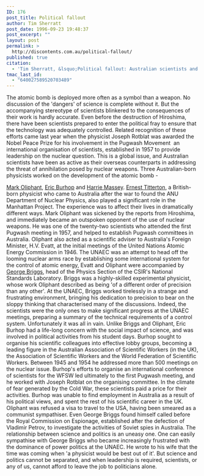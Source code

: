 ```yaml
---
ID: 176
post_title: Political fallout
author: Tim Sherratt
post_date: 1996-09-23 19:48:37
post_excerpt: ""
layout: post
permalink: >
  http://discontents.com.au/political-fallout/
published: true
citation:
  - 'Tim Sherratt, &lsquo;Political fallout: Australian scientists and the atomic bomb&rsquo;, <em>Australasian Science</em>, vol. 17, no. 3, Spring 1996, p. 64.'
tmac_last_id:
  - "640027589520703489"
---
```

The atomic bomb is deployed more often as a symbol than a weapon. No discussion of the 'dangers' of science is complete without it. But the accompanying stereotype of scientists blinkered to the consequences of their work is hardly accurate. Even before the destruction of Hiroshima, there have been scientists prepared to enter the political fray to ensure that the technology was adequately controlled.<!--more--> Related recognition of these efforts came last year when the physicist Joseph Rotblat was awarded the Nobel Peace Prize for his involvement in the Pugwash Movement ­ an international organisation of scientists, established in 1957 to provide leadership on the nuclear question. This is a global issue, and Australian scientists have been as active as their overseas counterparts in addressing the threat of annihilation posed by nuclear weapons. Three Australian-born physicists worked on the development of the atomic bomb - 

[Mark Oliphant][1], [Eric Burhop][2] and [Harrie Massey][3]. [Ernest Titterton][4], a British-born physicist who came to Australia after the war to found the ANU Department of Nuclear Physics, also played a significant role in the Manhattan Project. The experience was to affect their lives in dramatically different ways. Mark Oliphant was sickened by the reports from Hiroshima, and immediately became an outspoken opponent of the use of nuclear weapons. He was one of the twenty-two scientists who attended the first Pugwash meeting in 1957, and helped to establish Pugwash committees in Australia. Oliphant also acted as a scientific adviser to Australia's Foreign Minister, H.V. Evatt, at the initial meetings of the United Nations Atomic Energy Commission in 1946. The UNAEC was an attempt to head off the looming nuclear arms race by establishing some international system for the control of atomic energy, Evatt and Oliphant were accompanied by [George Briggs][5], head of the Physics Section of the CSIR's National Standards Laboratory. Briggs was a highly-skilled experimental physicist, whose work Oliphant described as being 'of a different order of precision than any other'. At the UNAEC, Briggs worked tirelessly in a strange and frustrating environment, bringing his dedication to precision to bear on the sloppy thinking that characterised many of the discussions. Indeed, the scientists were the only ones to make significant progress at the UNAEC meetings, preparing a summary of the technical requirements of a control system. Unfortunately it was all in vain. Unlike Briggs and Oliphant, Eric Burhop had a life-long concern with the social impact of science, and was involved in political activities from his student days. Burhop sought to organise his scientific colleagues into effective lobby groups, becoming a leading figure in the Australian Association of Scientific Workers (in the UK), the Association of Scientific Workers and the World Federation of Scientific Workers. Between 1945 and 1954 he addressed more than 500 meetings on the nuclear issue. Burhop's efforts to organise an international conference of scientists for the WFSW led ultimately to the first Pugwash meeting, and he worked with Joseph Rotblat on the organising committee. In the climate of fear generated by the Cold War, these scientists paid a price for their activities. Burhop was unable to find employment in Australia as a result of his political views, and spent the rest of his scientific career in the UK. Oliphant was refused a visa to travel to the USA, having been smeared as a communist sympathiser. Even George Briggs found himself called before the Royal Commission on Espionage, established after the defection of Vladimir Petrov, to investigate the activities of Soviet spies in Australia. The relationship between science and politics is an uneasy one. One can easily sympathise with George Briggs who became increasingly frustrated with the dominance of power politics at the UNAEC. He wrote to his wife that the time was coming when 'a physicist would be best out of it'. But science and politics cannot be separated, and when leadership is required, scientists, or any of us, cannot afford to leave the job to politicians alone.

 [1]: http://www.asap.unimelb.edu.au/bsparcs/biogs/P000683b.htm
 [2]: http://www.asap.unimelb.edu.au/bsparcs/biogs/P000277b.htm
 [3]: http://www.asap.unimelb.edu.au/bsparcs/biogs/P001335b.htm
 [4]: http://www.asap.unimelb.edu.au/bsparcs/biogs/P000835b.htm
 [5]: http://www.asap.unimelb.edu.au/bsparcs/biogs/P000261b.htm